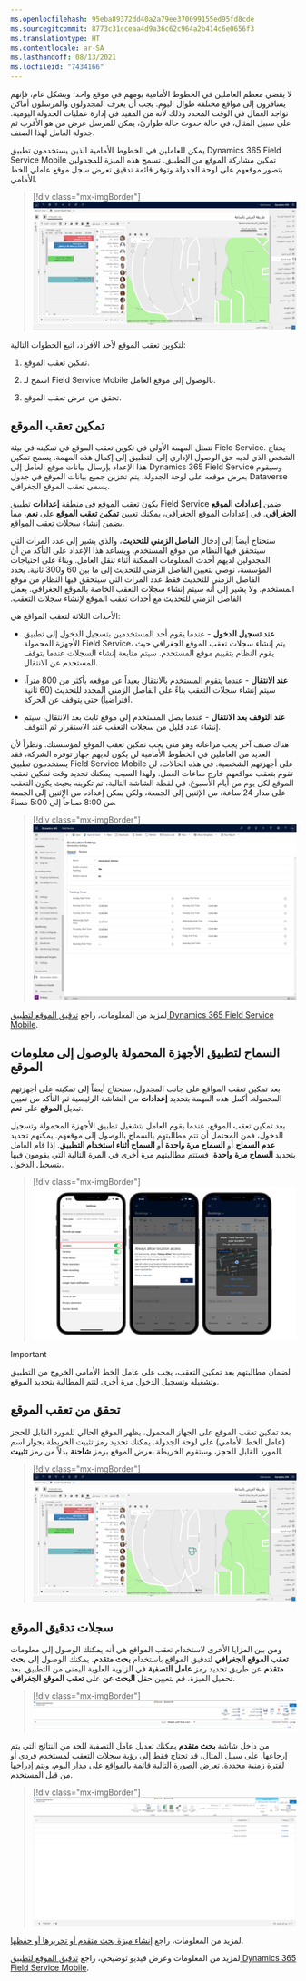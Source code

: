 ```yaml
---
ms.openlocfilehash: 95eba89372dd40a2a79ee370099155ed95fd8cde
ms.sourcegitcommit: 8773c31cceaa4d9a36c62c964a2b414c6e0656f3
ms.translationtype: HT
ms.contentlocale: ar-SA
ms.lasthandoff: 08/13/2021
ms.locfileid: "7434166"
---
```

لا يقضي معظم العاملين في الخطوط الأمامية يومهم في موقع واحد؛ وبشكل عام، فإنهم يسافرون إلى مواقع مختلفة طوال اليوم.
يجب أن يعرف المجدولون والمرسلون أماكن تواجد العمال في الوقت المحدد وذلك لأنه من المفيد في إدارة عمليات الجدولة اليومية. على سبيل المثال، في حالة حدوث حالة طوارئ، يمكن للمرسل عرض من هو الأقرب ثم جدولة العامل لهذا الصنف.

يمكن للعاملين في الخطوط الأمامية الذين يستخدمون تطبيق Dynamics 365 Field Service ‏Mobile تمكين مشاركة الموقع من التطبيق. تسمح هذه الميزة للمجدولين بتصور موقعهم على لوحة الجدولة وتوفر قائمة تدقيق تعرض سجل موقع عاملي الخط الأمامي.

> [!div class="mx-imgBorder"]
> [![لقطة شاشة لعرض Dynamics 365 Field Service كل ساعة.](../media/5-01-hourly.png)](../media/5-01-hourly.png#lightbox)

لتكوين تعقب الموقع لأحد الأفراد، اتبع الخطوات التالية:

1. تمكين تعقب الموقع.

1. اسمح لـ Field Service Mobile بالوصول إلى موقع العامل.

1. تحقق من عرض تعقب الموقع.

## <a name="enable-location-tracking"></a>تمكين تعقب الموقع

تتمثل المهمة الأولى في تكوين تعقب الموقع في تمكينه في بيئة Field Service. يحتاج الشخص الذي لديه حق الوصول الإداري إلى التطبيق إلى إكمال هذه المهمة. يسمح تمكين هذا الإعداد بإرسال بيانات موقع العامل إلى Dynamics 365 Field Service وسيقوم بعرض موقعه على لوحة الجدولة. يتم تخزين جميع بيانات الموقع في جدول Dataverse يسمى تعقب الموقع الجغرافي.

يكون تعقب الموقع في منطقة **إعدادات** تطبيق Field Service ضمن **إعدادات الموقع الجغرافي**. في إعدادات الموقع الجغرافي، يمكنك تعيين **تمكين تعقب الموقع** على **نعم**، مما يضمن إنشاء سجلات تعقب المواقع.

ستحتاج أيضاً إلى إدخال **‏‫الفاصل الزمني للتحديث**، والذي يشير إلى عدد المرات التي سيتحقق فيها النظام من موقع المستخدم. ويساعد هذا الإعداد على التأكد من أن المجدولين لديهم أحدث المعلومات الممكنة أثناء تنقل العامل. وبناءً على احتياجات المؤسسة، نوصي بتعيين الفاصل الزمني للتحديث إلى ما بين 60 و300 ثانية. يحدد الفاصل الزمني للتحديث فقط عدد المرات التي سيتحقق فيها النظام من موقع المستخدم. ولا يشير إلى أنه سيتم إنشاء سجلات التعقب الخاصة بالموقع الجغرافي. يعمل الفاصل الزمني للتحديث مع أحداث تعقب الموقع لإنشاء سجلات التعقب.

الأحداث الثلاثة لتعقب المواقع هي:

- **عند تسجيل الدخول** - عندما يقوم أحد المستخدمين بتسجيل الدخول إلى تطبيق الأجهزة المحمولة Field Service، يتم إنشاء سجلات تعقب الموقع الجغرافي حيث يقوم النظام بتقييم موقع المستخدم. سيتم متابعة إنشاء السجلات عندما يتوقف المستخدم عن الانتقال.

- **عند الانتقال** - عندما يتقوم المستخدم بالانتقال بعيداً عن موقعه بأكثر من 800 متراً، سيتم إنشاء سجلات التعقب بناءً على الفاصل الزمني المحدد للتحديث (60 ثانية افتراضياً) حتى يتوقف عن الحركة.

- **عند التوقف بعد الانتقال** - عندما يصل المستخدم إلى موقع ثابت بعد الانتقال، سيتم إنشاء عدد قليل من سجلات التعقب عند الاستقرار ثم التوقف.

هناك صنف آخر يجب مراعاته وهو متى يجب تمكين تعقب الموقع لمؤسستك. ونظراً لأن العديد من العاملين في الخطوط الأمامية لن يكون لديهم جهاز توفره الشركة، فقد يستخدمون تطبيق Field Service Mobile على أجهزتهم الشخصية. في هذه الحالات، لن تقوم بتعقب مواقعهم خارج ساعات العمل. ولهذا السبب، يمكنك تحديد وقت تمكين تعقب الموقع لكل يوم من أيام الأسبوع. في لقطة الشاشة التالية، تم تكوينه بحيث يكون التعقب على مدار 24 ساعة، من الإثنين إلى الجمعة، ولكن يمكن إعداده من الإثنين إلى الجمعة من 8:00 صباحاً إلى 5:00 مساءً.

> [!div class="mx-imgBorder"]
> [![لقطة شاشة إعدادات الموقع الجغرافي في Dynamics 365 Field Service.](../media/5-02-geolocation.png)](../media/5-02-geolocation.png#lightbox)

لمزيد من المعلومات، راجع [تدقيق الموقع لتطبيق Dynamics 365 Field Service ‏Mobile](/dynamics365/field-service/mobile-powerapp-location-auditing/?azure-portal=true).

## <a name="allow-the-mobile-app-to-access-location-information"></a>السماح لتطبيق الأجهزة المحمولة بالوصول إلى معلومات الموقع

بعد تمكين تعقب المواقع على جانب المجدول، ستحتاج أيضاً إلى تمكينه على أجهزتهم المحمولة. أكمل هذه المهمة بتحديد **إعدادات** من الشاشة الرئيسية ثم التأكد من تعيين تبديل **الموقع** على **نعم**.

بعد تمكين تعقب الموقع، عندما يقوم العامل بتشغيل تطبيق الأجهزة المحمولة وتسجيل الدخول، فمن المحتمل أن تتم مطالبتهم بالسماح بالوصول إلى موقعهم. يمكنهم تحديد **عدم السماح** أو **السماح مرة واحدة** أو **السماح أثناء استخدام التطبيق**. إذا قام العامل بتحديد **السماح مرة واحدة**، فستتم مطالبتهم مرة أخرى في المرة التالية التي يقومون فيها بتسجيل الدخول.

> [!div class="mx-imgBorder"]
> [![لقطات شاشة الجهاز المحمول للإعدادات والوصول إلى الموقع والسماح لـ Field Service باستخدام شاشات موقعك.](../media/5-03-allow.png)](../media/5-03-allow.png#lightbox)

> [!IMPORTANT]
> لضمان مطالبتهم بعد تمكين التعقب، يجب على عامل الخط الأمامي الخروج من التطبيق وتشغيله وتسجيل الدخول مرة أخرى لتتم المطالبة بتحديد الموقع.

## <a name="verify-location-tracking"></a>تحقق من تعقب الموقع

بعد تمكين تعقب الموقع على الجهاز المحمول، يظهر الموقع الحالي للمورد القابل للحجز (عامل الخط الأمامي) على لوحة الجدولة. يمكنك تحديد رمز تثبيت الخريطة بجوار اسم المورد القابل للحجز، وستقوم الخريطة بعرض الموقع برمز **شاحنة** بدلاً من رمز **تثبيت**.

> [!div class="mx-imgBorder"]
> [![لقطة شاشة لعرض Dynamics 365 Field Service كل ساعة مرة أخرى.](../media/5-04-hourly.png)](../media/5-04-hourly.png#lightbox)

## <a name="location-audit-records"></a>سجلات تدقيق الموقع

ومن بين المزايا الأخرى لاستخدام تعقب المواقع هي أنه يمكنك الوصول إلى معلومات  **تعقب الموقع الجغرافي** لتدقيق المواقع باستخدام **بحث متقدم**. يمكنك الوصول إلى **بحث متقدم** عن طريق تحديد رمز **عامل التصفية** في الزاوية العلوية اليمنى من التطبيق.
بعد تحميل الميزة، قم بتعيين حقل **البحث عن** على **تعقب الموقع الجغرافي**.

> [!div class="mx-imgBorder"]
> [![لقطة شاشة للبحث المتقدم في Field Service.](../media/5-05-find.png)](../media/5-05-find.png#lightbox)

من داخل شاشة **بحث متقدم** يمكنك تعديل عامل التصفية للحد من النتائج التي يتم إرجاعها. على سبيل المثال، قد تحتاج فقط إلى رؤية سجلات التعقب لمستخدم فردي أو لفترة زمنية محددة. تعرض الصورة التالية قائمة بالمواقع على مدار اليوم، ويتم إدراجها من قبل المستخدم.

> [!div class="mx-imgBorder"]
> [![لقطة شاشة لميزة بحث متقدم في Field Service، تعرض تدقيق الموقع لمستخدم واحد.](../media/5-06-audit.png)](../media/5-06-audit.png#lightbox)

لمزيد من المعلومات، راجع [إنشاء ميزة بحث متقدم أو تحريرها أو حفظها](/powerapps/user/advanced-find/?azure-portal=true).

لمزيد من المعلومات وعرض فيديو توضيحي، راجع [تدقيق الموقع لتطبيق Dynamics 365 Field Service ‏Mobile](/dynamics365/field-service/mobile-powerapp-location-auditing?azure-portal=true).
